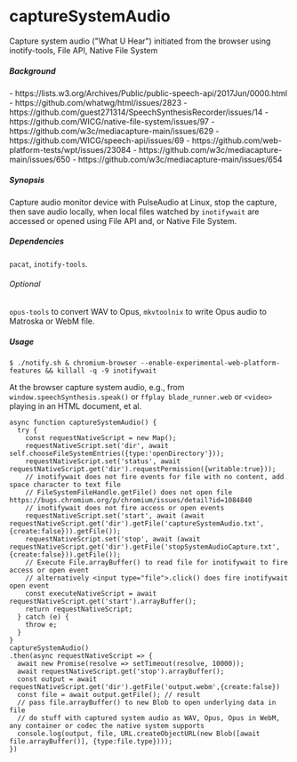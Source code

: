 # captureSystemAudio
Capture system audio ("What U Hear") initiated from the browser using inotify-tools, File API, Native File System

<h5>Background</h5>
- https://lists.w3.org/Archives/Public/public-speech-api/2017Jun/0000.html
- https://github.com/whatwg/html/issues/2823
- https://github.com/guest271314/SpeechSynthesisRecorder/issues/14
- https://github.com/WICG/native-file-system/issues/97
- https://github.com/w3c/mediacapture-main/issues/629
- https://github.com/WICG/speech-api/issues/69
- https://github.com/web-platform-tests/wpt/issues/23084
- https://github.com/w3c/mediacapture-main/issues/650
- https://github.com/w3c/mediacapture-main/issues/654

<h5>Synopsis</h5>

Capture audio monitor device with PulseAudio at Linux, stop the capture, then save audio locally, when local files watched by `inotifywait` are accessed or opened using File API and, or Native File System.

<h5>Dependencies</h5>

`pacat`, `inotify-tools`.

<h6>Optional</h6>

`opus-tools` to convert WAV to Opus, `mkvtoolnix` to write Opus audio to Matroska or WebM file.

<h5>Usage</h5>

`$ ./notify.sh & chromium-browser --enable-experimental-web-platform-features && killall -q -9 inotifywait`

At the browser capture system audio, e.g., from `window.speechSynthesis.speak()` or `ffplay blade_runner.web` or `<video>` playing in an HTML document, et al.   

```
async function captureSystemAudio() {
  try {
    const requestNativeScript = new Map();
    requestNativeScript.set('dir', await self.chooseFileSystemEntries({type:'openDirectory'}));
    requestNativeScript.set('status', await requestNativeScript.get('dir').requestPermission({writable:true}));
    // inotifywait does not fire events for file with no content, add space character to text file
    // FileSystemFileHandle.getFile() does not open file https://bugs.chromium.org/p/chromium/issues/detail?id=1084840
    // inotifywait does not fire access or open events
    requestNativeScript.set('start', await (await requestNativeScript.get('dir').getFile('captureSystemAudio.txt',{create:false})).getFile());
    requestNativeScript.set('stop', await (await requestNativeScript.get('dir').getFile('stopSystemAudioCapture.txt',{create:false})).getFile());
    // Execute File.arrayBuffer() to read file for inotifywait to fire access or open event
    // alternatively <input type="file">.click() does fire inotifywait open event 
    const executeNativeScript = await requestNativeScript.get('start').arrayBuffer(); 
    return requestNativeScript;
  } catch (e) {
    throw e;
  }
}
captureSystemAudio()
.then(async requestNativeScript => {
  await new Promise(resolve => setTimeout(resolve, 10000));
  await requestNativeScript.get('stop').arrayBuffer(); 
  const output = await requestNativeScript.get('dir').getFile('output.webm',{create:false})
  const file = await output.getFile(); // result
  // pass file.arrayBuffer() to new Blob to open underlying data in file
  // do stuff with captured system audio as WAV, Opus, Opus in WebM, any container or codec the native system supports
  console.log(output, file, URL.createObjectURL(new Blob([await file.arrayBuffer()], {type:file.type})));
})
```





